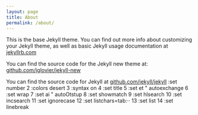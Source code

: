 ```yaml
---
layout: page
title: About
permalink: /about/
---
```


This is the base Jekyll theme. You can find out more info about customizing your Jekyll theme, as well as basic Jekyll usage documentation at [jekyllrb.com](http://jekyllrb.com/)

You can find the source code for the Jekyll new theme at: [github.com/jglovier/jekyll-new](https://github.com/jglovier/jekyll-new)

You can find the source code for Jekyll at [github.com/jekyll/jekyll](https://github.com/jekyll/jekyll)
:set number
  2 :colors desert
  3 :syntax on
  4 :set title
  5 :set et " autoexchange
  6 :set wrap
  7 :set ai " autoOtstup
  8 :set showmatch
  9 :set hlsearch
 10 :set incsearch
 11 :set ignorecase
 12 :set listchars=tab:··
 13 :set list
 14 :set linebreak
